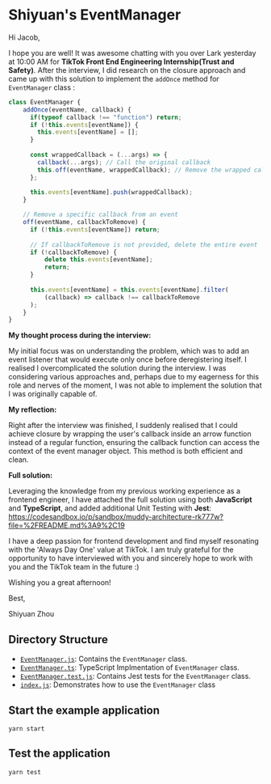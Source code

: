 # Shiyuan's EventManager


Hi Jacob,

I hope you are well! It was awesome chatting with you over Lark yesterday at 10:00 AM for **TikTok Front End Engineering Internship(Trust and Safety)**. After the interview, I did research on the closure approach and came up with this solution to implement the `addOnce` method for `EventManager` class :

```javascript
class EventManager {
    addOnce(eventName, callback) {
      if(typeof callback !== "function") return;
      if (!this.events[eventName]) {
        this.events[eventName] = [];
      }
  
      const wrappedCallback = (...args) => {
        callback(...args); // Call the original callback
        this.off(eventName, wrappedCallback); // Remove the wrapped callback from
      };
  
      this.events[eventName].push(wrappedCallback);
    }

    // Remove a specific callback from an event
    off(eventName, callbackToRemove) {
      if (!this.events[eventName]) return;
  
      // If callbackToRemove is not provided, delete the entire event
      if (!callbackToRemove) {
          delete this.events[eventName];
          return;
      }
  
      this.events[eventName] = this.events[eventName].filter(
          (callback) => callback !== callbackToRemove
      );
    }
}
```

**My thought process during the interview:**

My initial focus was on understanding the problem, which was to add an event listener that would execute only once before deregistering itself. I realised I overcomplicated the solution during the interview. I was considering various approaches and, perhaps due to my eagerness for this role and nerves of the moment, I was not able to implement the solution that I was originally capable of. 

**My reflection:**

Right after the interview was finished, I suddenly realised that I could achieve closure by wrapping the user's callback inside an arrow function instead of a regular function, ensuring the callback function can access the context of the event manager object. This method is both efficient and clean.

**Full solution:**

Leveraging the knowledge from my previous working experience as a frontend engineer, I have attached the full solution using both **JavaScript** and **TypeScript**, and added additional Unit Testing with **Jest**:
https://codesandbox.io/p/sandbox/muddy-architecture-rk777w?file=%2FREADME.md%3A9%2C19

I have a deep passion for frontend development and find myself resonating with the 'Always Day One' value at TikTok. I am truly grateful for the opportunity to have interviewed with you and sincerely hope to work with you and the TikTok team in the future :)

Wishing you a great afternoon!

Best,

Shiyuan Zhou


## Directory Structure
- [`EventManager.js`](https://github.com/Kevin-Zhouu/JS-Event-Manager/blob/main/EventManager.js): Contains the `EventManager` class.
- [`EventManager.ts`](https://github.com/Kevin-Zhouu/JS-Event-Manager/blob/main/EventManager.ts): TypeScript Implmentation of `EventManager` class.
- [`EventManager.test.js`](https://github.com/Kevin-Zhouu/JS-Event-Manager/blob/main/EventManager.test.js): Contains Jest tests for the `EventManager` class.
- [`index.js`](https://github.com/Kevin-Zhouu/JS-Event-Manager/blob/main/index.js): Demonstrates how to use the `EventManager` class

## Start the example application
``` yarn start ```

## Test the application
``` yarn test ```
